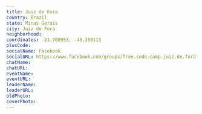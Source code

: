 ```yaml
---
title: Juiz de Fora
country: Brazil
state: Minas Gerais
city: Juiz de Fora
neighborhood: 
coordinates: -21.760953, -43.350113
plusCode:
socialName: Facebook
socialURL: https://www.facebook.com/groups/free.code.camp.juiz.de.fora
chatName:
chatURL:
eventName:
eventURL:
leaderName:
leaderURL:
oldPhoto: 
coverPhoto:
---
```

